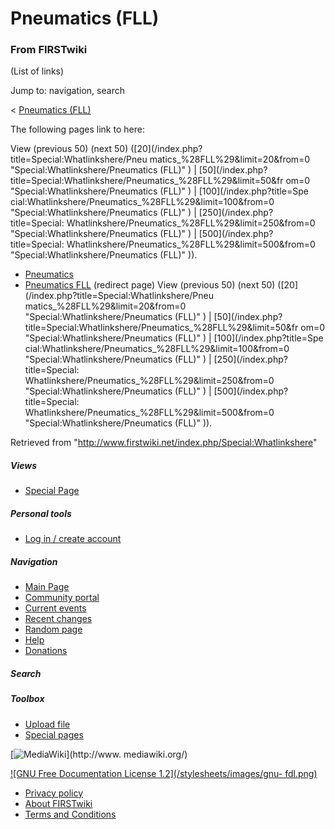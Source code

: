 # Pneumatics (FLL)

### From FIRSTwiki

(List of links)

Jump to: navigation, search

&lt; [Pneumatics (FLL)](/index.php?title=Pneumatics_%28FLL%29&redirect=no
"Pneumatics \(FLL\)" )  

The following pages link to here:

View (previous 50) (next 50) ([20](/index.php?title=Special:Whatlinkshere/Pneu
matics_%28FLL%29&limit=20&from=0 "Special:Whatlinkshere/Pneumatics \(FLL\)" )
| [50](/index.php?title=Special:Whatlinkshere/Pneumatics_%28FLL%29&limit=50&fr
om=0 "Special:Whatlinkshere/Pneumatics \(FLL\)" ) | [100](/index.php?title=Spe
cial:Whatlinkshere/Pneumatics_%28FLL%29&limit=100&from=0
"Special:Whatlinkshere/Pneumatics \(FLL\)" ) | [250](/index.php?title=Special:
Whatlinkshere/Pneumatics_%28FLL%29&limit=250&from=0
"Special:Whatlinkshere/Pneumatics \(FLL\)" ) | [500](/index.php?title=Special:
Whatlinkshere/Pneumatics_%28FLL%29&limit=500&from=0
"Special:Whatlinkshere/Pneumatics \(FLL\)" )).

  * [Pneumatics](/index.php/Pneumatics "Pneumatics" )
  * [Pneumatics FLL](/index.php?title=Pneumatics_FLL&redirect=no "Pneumatics FLL" ) (redirect page) 
View (previous 50) (next 50) ([20](/index.php?title=Special:Whatlinkshere/Pneu
matics_%28FLL%29&limit=20&from=0 "Special:Whatlinkshere/Pneumatics \(FLL\)" )
| [50](/index.php?title=Special:Whatlinkshere/Pneumatics_%28FLL%29&limit=50&fr
om=0 "Special:Whatlinkshere/Pneumatics \(FLL\)" ) | [100](/index.php?title=Spe
cial:Whatlinkshere/Pneumatics_%28FLL%29&limit=100&from=0
"Special:Whatlinkshere/Pneumatics \(FLL\)" ) | [250](/index.php?title=Special:
Whatlinkshere/Pneumatics_%28FLL%29&limit=250&from=0
"Special:Whatlinkshere/Pneumatics \(FLL\)" ) | [500](/index.php?title=Special:
Whatlinkshere/Pneumatics_%28FLL%29&limit=500&from=0
"Special:Whatlinkshere/Pneumatics \(FLL\)" )).

Retrieved from "<http://www.firstwiki.net/index.php/Special:Whatlinkshere>"

##### Views

  * [Special Page](/index.php/Special:Whatlinkshere/Pneumatics_%28FLL%29)

##### Personal tools

  * [Log in / create account](/index.php?title=Special:Userlogin&returnto=Special:Whatlinkshere)

[](/index.php/Main_Page "Main Page" )

##### Navigation

  * [Main Page](/index.php/Main_Page)
  * [Community portal](/index.php/FIRSTwiki:Community_portal)
  * [Current events](/index.php/Current_events)
  * [Recent changes](/index.php/Special:Recentchanges)
  * [Random page](/index.php/Special:Random)
  * [Help](/index.php/Help:Contents)
  * [Donations](/index.php/FIRSTwiki:Site_support)

##### Search



##### Toolbox

  * [Upload file](/index.php/Special:Upload)
  * [Special pages](/index.php/Special:Specialpages)

[![MediaWiki](/skins/common/images/poweredby_mediawiki_88x31.png)](http://www.
mediawiki.org/)

[![GNU Free Documentation License 1.2](/stylesheets/images/gnu-
fdl.png)](http://www.gnu.org/copyleft/fdl.html)

  * [Privacy policy](/index.php/FIRSTwiki:Privacy_policy "FIRSTwiki:Privacy policy" )
  * [About FIRSTwiki](/index.php/FIRSTwiki:About "FIRSTwiki:About" )
  * [Terms and Conditions](/index.php/FIRSTwiki:Terms_and_conditions "FIRSTwiki:Terms and conditions" )

